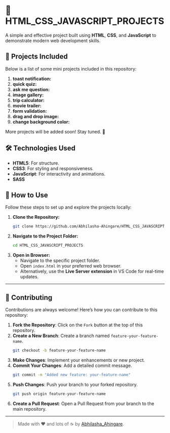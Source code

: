 

# 🚀 **HTML_CSS_JAVASCRIPT_PROJECTS**

A simple and effective project built using **HTML**, **CSS**, and **JavaScript** to demonstrate modern web development skills.

## 🚀 Projects Included

Below is a list of some mini projects included in this repository:

1. **toast notification:**
2. **quick quiz:**
3. **ask me question:**
4. **image gallery:**
5. **trip calculator:**
6. **movie trailer:**
7. **form validation:**
8. **drag and drop image:**
9. **change background color:**

More projects will be added soon! Stay tuned. 🎉


## 🛠️ Technologies Used

- **HTML5**: For structure.
- **CSS3**: For styling and responsiveness.
- **JavaScript**: For interactivity and animations.
- **SASS**

## 🌟 How to Use

Follow these steps to set up and explore the projects locally:

1. **Clone the Repository:**
   ```bash
   git clone https://github.com/Abhilasha-Ahingare/HTML_CSS_JAVASCRIPT_PROJECTS.git
   ```
2. **Navigate to the Project Folder:**
   ```bash
   cd HTML_CSS_JAVASCRIPT_PROJECTS
   ```
3. **Open in Browser:**
   - Navigate to the specific project folder.
   - Open `index.html` in your preferred web browser.
   - Alternatively, use the **Live Server extension** in VS Code for real-time updates.

---

## 🤝 Contributing

Contributions are always welcome! Here’s how you can contribute to this repository:

1. **Fork the Repository**: Click on the `Fork` button at the top of this repository.
2. **Create a New Branch**: Create a branch named `feature-your-feature-name`.
   ```bash
   git checkout -b feature-your-feature-name
   ```
3. **Make Changes**: Implement your enhancements or new project.
4. **Commit Your Changes**: Add a detailed commit message.
   ```bash
   git commit -m "Added new feature: your-feature-name"
   ```
5. **Push Changes**: Push your branch to your forked repository.
   ```bash
   git push origin feature-your-feature-name
   ```
6. **Create a Pull Request**: Open a Pull Request from your branch to the main repository.
---

> Made with ❤️ and lots of ☕ by [Abhilasha_Ahingare](https://github.com/Abhilasha-Ahingare).

